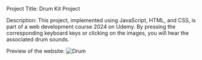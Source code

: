 Project Title: Drum Kit Project

Description: This project, implemented using JavaScript, HTML, and CSS, is part of a web development course 2024 on Udemy.
By pressing the corresponding keyboard keys or clicking on the images, you will hear the associated drum sounds.

Preview of the website:
![Drum](https://github.com/adishug/Drum-kit-Project/assets/156819599/cdc3f208-4fc7-4533-89f7-05ec2302cf87)



